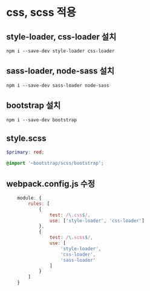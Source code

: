 # css, scss 적용

## style-loader, css-loader 설치
```
npm i --save-dev style-loader css-loader
```

## sass-loader, node-sass 설치
```
npm i --save-dev sass-loader node-sass
```

## bootstrap 설치
```
npm i --save-dev bootstrap
```

## style.scss
```scss
$primary: red;

@import '~bootstrap/scss/bootstrap';
```

## webpack.config.js 수정
```javascript
    module: {
        rules: [
            {
                test: /\.css$/,
                use: ['style-loader', 'css-loader']
            },
            {
                test: /\.scss$/,
                use: [
                    'style-loader', 
                    'css-loader', 
                    'sass-loader'
                ]
            }
        ]
    }
```
